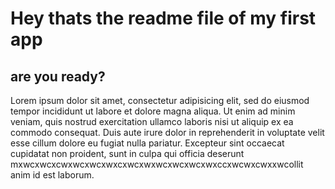 # Hey thats the readme file of my first app

## are you ready?

Lorem ipsum dolor sit amet, consectetur adipisicing elit, sed do eiusmod
tempor incididunt ut labore et dolore magna aliqua. Ut enim ad minim veniam,
quis nostrud exercitation ullamco laboris nisi ut aliquip ex ea commodo
consequat. Duis aute irure dolor in reprehenderit in voluptate velit esse
cillum dolore eu fugiat nulla pariatur. Excepteur sint occaecat cupidatat non
proident, sunt in culpa qui officia deserunt mxwcxwcxcwxwcxwcxwxcxwcxwxwcxwcxwcxwxccxwcwxcwxxwcollit anim id est laborum.

